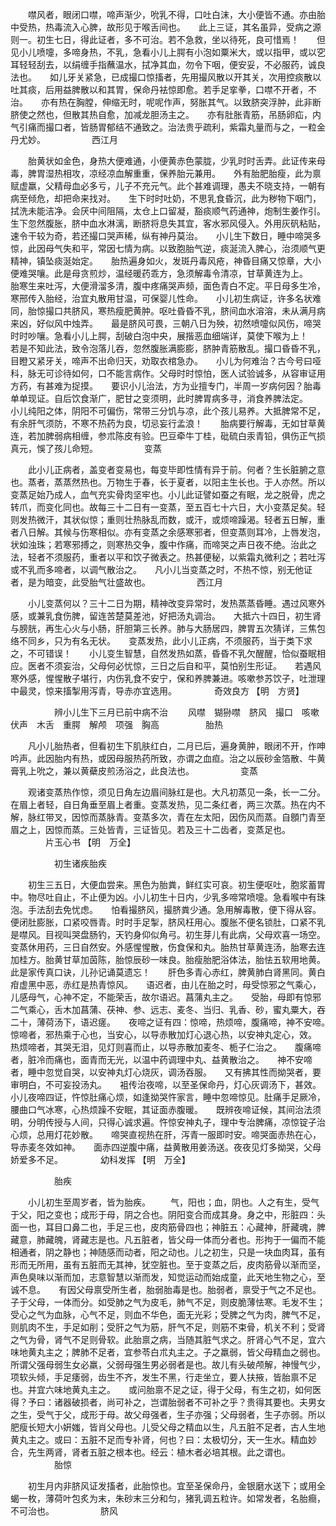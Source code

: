 <!-- { "loadSidebar": true } -->
　　噤风者，眼闭口噤，啼声渐少，吮乳不得，口吐白沫，大小便皆不通。亦由胎中受热，热毒流入心脾，故形见于喉舌间也。　　此上三证，其名虽异，受病之源则一。初生七日，得此证者，多不可治。若不急救，坐以待死，良可惜焉！　　但见小儿喷嚏，多啼身热，不乳，急看小儿上腭有小泡如粟米大，或以指甲，或以穵耳轻轻刮去，以绢缠手指蘸温水，拭净其血，勿令下咽，便安妥，不必服药，诚良法也。　　如儿牙关紧急，已成撮口惊搐者，先用撮风散以开其关，次用控痰散以吐其痰，后用益脾散以和其胃，保命丹袪惊即愈。若手足挛拳，口噤不开者，不治。　　亦有热在胸膛，伸缩无时，呢呢作声，努胀其气。以致脐突浮肿，此非断脐使之然也，但散其热自愈，加减龙胆汤主之。　　亦有肚胀青筋，吊肠卵疝，内气引痛而撮口者，皆肠胃郁结不通致之。治法贵乎疏利，紫霜丸量而与之，一粒金丹尤妙。
　　　　　西江月

　　胎黄状如金色，身热大便难通，小便黄赤色蒙胧，少乳时时舌弄。此证传来母毒，脾胃湿热相攻，凉经凉血解重重，保养胎元兼用。　　外有胎肥胎瘦，此为禀赋虚羸，父精母血必多亏，儿子不充元气。此个甚难调理，愚夫不晓支持，一朝有病至倾危，却把命来找对。　　生下时时吐奶，不思乳食昏沉，此为秽物下咽门，拭洗未能洁净。会厌中间阻隔，太仓上口留凝，豁痰顺气药通神，炮制生姜作引。　　生下忽然腹胀，脐中血水淋漓，断脐将息失其宜，客水邪风侵入。外用灰矾粘贴，速令干较为奇，若还撮口哭声稀，纵有神丹莫治。　　小儿生下数日，睡中啼哭多惊，此因母气失和平，常因七情为病。以致胞胎气逆，痰涎流入脾心，治须顺气更精神，镇坠痰涎始定。　　胎热遍身如火，发斑丹毒风疮，神昏目痛又惊章，大小便难哭嚷。此是母贪煎炒，温经暖药乖方，急须解毒令清凉，甘草黄连为上。　　胎寒生来吐泻，大便滑溜多清，腹中疼痛哭声频，面色青白不定。平日母多生冷，寒邢传入胎经，治宜丸散用甘温，可保婴儿性命。　　小儿初生病证，许多名状难同，胎惊撮口共脐风，寒热瘦肥黄肿。呕吐昏昏不乳，脐间血水溶溶，未从满月病来凶，好似风中烛弄。　　最是脐风可畏，三朝八日为殃，初然喷嚏似风伤，啼哭时时吵嚷。急看小儿上腭，刮破白泡中央，展揩恶血细端详，莫使下喉为上！　　若是不知此法，致令泡落儿吞，忽然腹胀满膨膨，脐肿青筋散乱。撮口昏昏不乳，目瞪又紧牙关，啼声不出命归天，劝取衣棺急办。　　小儿为何难治？古今号曰哑科，脉无可诊待如何，口不能言病作。父母时时惊怕，医人试验诚多，从容审证用方药，有甚难为捉摸。　　要识小儿治法，方为业擅专门，半周一岁病何因？胎毒单单现证。自后饮食渐广，肥甘之变须明，此时脾胃病多寻，消食养脾法定。　　小儿纯阳之体，阴阳不可偏伤，常带三分饥与凉，此个孩儿易养。大抵脾常不足，有余肝气须防，不寒不热药为良，切忌妄行孟浪！　　胎病要行解毒，无如甘草黄连，若加脾弱病相缠，参朮陈皮有验。巴豆牵牛丁桂，砒硫白汞青铅，俱伤正气损真元，悞了孩儿命短。
　　　　　变蒸

　　此小儿正病者，盖变者变易也，每变毕即性情有异于前。何者？生长脏腑之意也。蒸者，蒸蒸然热也。万物生于春，长于夏者，以阳主生长也。于人亦然。所以变蒸足始乃成人，血气充实骨肉坚牢也。小儿此证譬如蚕之有眠，龙之脱骨，虎之转爪，而变化同也。故每三十二日有一变蒸，至五百七十六日，大小变蒸足矣。轻则发热微汗，其状似惊；重则壮热脉乱而数，或汗，或烦啼躁渴。轻者五日解，重者八日解。其候与伤寒相似。亦有变蒸之余感寒邪者，但变蒸则耳冷，上唇发泡，状如浊珠；若寒邪搏之，则寒热交争，腹中作痛，而啼哭之声日夜不绝。治此之法，轻者不须服药，重者以平和饮子微表之。热甚便秘，以紫霜丸微利之；若吐泻或不乳而多啼者，以调气散治之。　　凡小儿当变蒸之时，不热不惊，别无他证者，是为暗变，此受胎气壮盛故也。
　　　　　西江月

　　小儿变蒸何以？三十二日为期，精神改变异常时，发热蒸蒸昏睡。遇过风寒外感，或兼乳食伤脾，留连苦楚莫差池，好把汤丸调治。　　大抵六十四日，初生肾与膀胱，再生心火与小肠，肝胆第三长养。肺与大肠居四，脾胃五次猜详，三焦包络不同乡，只为有名无状。　　变蒸发热，此小儿正病，不须服药，当于类下求之，不可错误！　　小儿变生智慧，自然发热如蒸，昏昏不乳欠醒醒，恰似蚕眠相应。医者不须妄治，父母何必忧惊，三日之后自和平，莫怕别生形证。　　若遇风寒外感，惺惺散子堪行，内伤乳食不安宁，保和养脾兼进。咳嗽参苏饮子，吐泄理中最灵，惊来搐掣用泻青，导赤亦宜选用。
　　　　奇效良方 【明　方贤】

　　　　　辨小儿生下三月已前中病不治
　　风噤　猢狲噤　脐风　撮口　咳嗽　伏声　木舌　重腭　解颅　项强　胸高
　　　　　胎热

　　凡小儿胎热者，但看初生下肌肤红白，二月已后，遍身黄肿，眼闭不开，作呻吟声。此因胎内有热，或因母服热药所致，亦谓之血疸。治之以辰砂金箔散、牛黄膏乳上吮之，兼以黄蘗皮煎汤浴之，此良法也。
　　　　　变蒸

　　观诸变蒸热作惊，须见日角左边眉间脉红是也。大凡初蒸见一条，长一二分。在眉上者轻，自日角垂至眉上者重。变蒸发热，见二条红者，两三次蒸。热在内不解，脉红带叉，因惊而蒸脉青。变蒸多次，青在左太阳，因伤风而蒸。自顖门青至眉之上，因惊而蒸。三处皆青，三证皆见。若及三十二齿者，变蒸足也。
　　　　片玉心书 【明　万全】

　　　　　初生诸疾胎疾

　　初生三五日，大便血尝来。黑色为胎粪，鲜红实可哀。初生便呕吐，胞浆蓄胃中。物尽吐自止，不止便为凶。小儿初生十日内，少乳多啼常喷嚏。急看喉中有珠泡。手法刮去免忧虑。　　怕看撮脐风，撮脐粪少通。急用解毒散，便下得从容。便闭肚膨胀，口紧咬唇青。时时手足掣，脐风枉用心。腹胀不便名锁肚，口紧不乳是噤风。目视叫哭盘肠钓，天钓身仰似角弓。初生芽儿有此病，父母欢喜一场空。　　变蒸休用药，三日自然安。外感惺惺散，伤食保和丸。胎热甘草黄连汤，胎寒去连加桂方。胎黄甘草加茵陈，胎惊辰砂一味良。胎瘦胎肥浴体法，胎怯五软用地黄。此是家传真口诀，儿孙记诵莫遗忘！　　肝色多青心赤红，脾黄肺白肾黑同。黄白疳虚黑中恶，赤红是热青惊风。　　语迟者，由儿在胎之时，母受惊邪之气乘心，儿感母气，心神不定，不能荣舌，故尔语迟。菖蒲丸主之。　　受胎，母即有惊邪二气乘心，舌木加菖蒲、茯神、参、远志、麦冬、当归、乳香、砂，蜜丸粟大，吞二十，薄荷汤下，语迟瘥。　　夜啼之证有四：惊啼，热烦啼，腹痛啼，神不安啼。　　惊啼者，邪热乘于心也，当安心，以导赤散加灯心退心热，以安神丸定心，效。　　热烦啼者，其哭无泪，见灯则喜而止，以导赤散加麦冬、栀子仁治之。　　腹痛啼者，脏冷而痛也，面青而无光，以温中药调理中丸、益黄散治之。　　神不安啼者，睡中忽觉自哭，以安神丸灯心烧灰，调汤吞服。　　又有拂其性而拗哭者，要审明白，不可妄投汤丸。　　袓传治夜啼，以至圣保命丹，灯心灰调汤下，甚效。　　小儿夜啼四证，忤惊肚痛心烦，如逢拗哭忤家言，睡中忽啼惊见。肚痛手足厥冷，腰曲口气冰寒，心热烦躁不安眠，其证面赤腹暖。　　既辨夜啼证候，其间治法须明，分明传授与人间，只得心诚求遍。忤惊安神丸子，理中专治脾痛，凉惊锭子治心烦，总用灯花妙散。　　啼哭直视热在肝，泻青一服即时安。啼哭面赤热在心，导赤麦冬效如神。　　面赤四逆腹中痛，益黄散用姜汤送。夜夜见灯多拗哭，父母娇爱多不足。
　　　　幼科发挥 【明　万全】

　　　　　胎疾

　　小儿初生至周岁者，皆为胎疾。
　　气，阳也；血，阴也。人之有生，受气于父，阳之变也；成形于母，阴之合也。阴阳变合而成其身。身之中，形脏四：头面一也，耳目口鼻二也，手足三也，皮肉筋骨四也；神脏五：心藏神，肝藏魂，脾藏意，肺藏魄，肾藏志是也。凡五脏者，皆父母一体而分者也。形拘于一偏而不能相通者，阴之静也；神随感而动者，阳之动也。儿之初生，只是一块血肉耳，虽有形而无所用，虽有五脏而无其神，犹空脏也。至于变蒸之后，皮肉筋骨以渐而坚，声色臭味以渐而加，志意智慧以渐而发，知觉运动而始成童，此天地生物之心，至诚不息。　　有因父母禀受所生者，胎弱胎毒是也。胎弱者，禀受于气之不足也。子于父母，一体而分。如受肺之气为皮毛，肺气不足，则皮脆薄怯寒。毛发不生；受心之气为血脉，心气不足，则血不华色，面无光彩；受脾之气为肉，脾气不足，则肌肉不生，手足如削；受肝之气为筋，肝气不足，则筋不束骨，机关不利；受肾之气为骨，肾气不足则骨软。此胎禀之病，当随其脏气求之。肝肾心气不足，宜六味地黄丸主之；脾肺不足者，宜参苓白朮丸主之。子之羸弱，皆父母精血之弱也。所谓父强母弱生女必羸，父弱母强生男必弱者是也。故儿有头破颅解，神慢气少，项软头倾，手足痿弱，齿生不齐，发生不黑，行走坐立，要人扶掖，皆胎禀不足也。并宜六味地黄丸主之。　　或问胎禀不足之证，得于父母，有生之初，如何医得？予曰：诸器破损者，尚可补之，岂谓胎弱者不可补之乎？贵得其要也。夫男女之生，受气于父，成形于母。故父母强者，生子亦强；父母弱者，生子亦弱。所以肥瘦长短大小姸媸，皆肖父母也。儿受父母之精血以生，凡五脏不足者，古人生地黄丸主之。或曰：五脏不足而专补肾，何也？曰：太极切分，天一生水。精血妙合，先生两肾，肾者五脏之根本也。经云：植木者必培其根。此之谓也。
　　　　　胎惊

　　初生月内非脐风证发搐者，此胎惊也。宜至圣保命丹，金银磨水送下；或用全蝎一枚，薄荷叶包炙为末，朱砂末三分和匀，猪乳调五粒许。如常发者，名胎癎，不可治也。
　　　　　脐风

